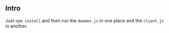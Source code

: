 Intro
-----

Just `npm install` and then run the `daemon.js` in one place and the `client.js` in another.
